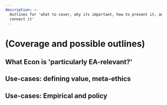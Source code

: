 ```yaml
---
description: >-
  Outlines for 'what to cover, why its important, how to present it, and how to
  connect it'
---
```


# (Coverage and possible outlines)

## What Econ is 'particularly EA-relevant?'



## Use-cases: defining value, meta-ethics

## Use-cases: Empirical and policy

